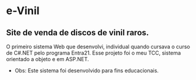 # e-Vinil #
## Site de venda de discos de vinil raros. ##

O primeiro sistema Web que desenvolvi, individual quando cursava o curso de C#.NET pelo programa Entra21. 
Esse projeto foi o meu TCC, sistema orientado a objeto e em ASP.NET.

* Obs: Este sistema foi desenvolvido para fins educacionais. 
 